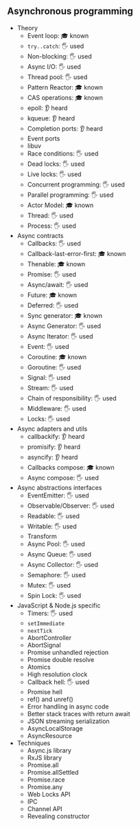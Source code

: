 ## Asynchronous programming

- Theory
  - Event loop: 🎓 known
  - `try..catch`: 🖐️ used
  - Non-blocking: 🖐️ used
  - Async I/O: 🖐️ used
  - Thread pool: 🖐️ used
  - Pattern Reactor: 🎓 known
  - CAS operations: 🎓 known
  - epoll: 👂 heard
  - kqueue: 👂 heard
  - Completion ports: 👂 heard
  - Event ports
  - libuv
  - Race conditions: 🖐️ used
  - Dead locks: 🖐️ used
  - Live locks: 🖐️ used
  - Concurrent programming: 🖐️ used
  - Parallel programming: 🖐️ used
  - Actor Model: 🎓 known
  - Thread: 🖐️ used
  - Process: 🖐️ used
- Async contracts
  - Callbacks: 🖐️ used
  - Callback-last-error-first: 🎓 known
  - Thenable: 🎓 known
  - Promise: 🖐️ used
  - Async/await: 🖐️ used
  - Future: 🎓 known
  - Deferred: 🖐️ used
  - Sync generator: 🎓 known
  - Async Generator: 🖐️ used
  - Async Iterator: 🖐️ used
  - Event: 🖐️ used
  - Coroutine: 🎓 known
  - Goroutine: 🖐️ used
  - Signal: 🖐️ used
  - Stream: 🖐️ used
  - Chain of responsibility: 🖐️ used
  - Middleware: 🖐️ used
  - Locks: 🖐️ used
- Async adapters and utils
  - callbackify: 👂 heard
  - promisify: 👂 heard
  - asyncify: 👂 heard
  - Callbacks compose: 🎓 known
  - Async compose: 🖐️ used
- Async abstractions interfaces
  - EventEmitter: 🖐️ used
  - Observable/Observer: 🖐️ used
  - Readable: 🖐️ used
  - Writable: 🖐️ used
  - Transform
  - Async Pool: 🖐️ used
  - Async Queue: 🖐️ used
  - Async Collector: 🖐️ used
  - Semaphore: 🖐️ used
  - Mutex: 🖐️ used
  - Spin Lock: 🖐️ used
- JavaScript & Node.js specific
  - Timers: 🖐️ used
  - `setImmediate`
  - `nextTick`
  - AbortController
  - AbortSignal
  - Promise unhandled rejection
  - Promise double resolve
  - Atomics
  - High resolution clock
  - Callback hell: 🖐️ used
  - Promise hell
  - ref() and unref()
  - Error handling in async code
  - Better stack traces with return await
  - JSON streaming serialization
  - AsyncLocalStorage
  - AsyncResource
- Techniques
  - Async.js library
  - RxJS library
  - Promise.all
  - Promise.allSettled
  - Promise.race
  - Promise.any
  - Web Locks API
  - IPC
  - Channel API
  - Revealing constructor
